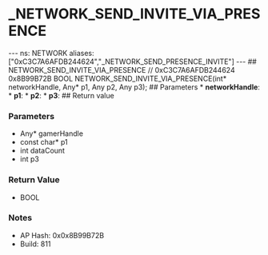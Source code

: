 # _NETWORK_SEND_INVITE_VIA_PRESENCE

--- ns: NETWORK aliases: ["0xC3C7A6AFDB244624","_NETWORK_SEND_PRESENCE_INVITE"] --- ## NETWORK_SEND_INVITE_VIA_PRESENCE  // 0xC3C7A6AFDB244624 0x8B99B72B BOOL NETWORK_SEND_INVITE_VIA_PRESENCE(int* networkHandle, Any* p1, Any p2, Any p3);  ## Parameters * **networkHandle**: * **p1**: * **p2**: * **p3**:  ## Return value

### Parameters
* Any* gamerHandle
* const char* p1
* int dataCount
* int p3

### Return Value
* BOOL

### Notes
* AP Hash: 0x0x8B99B72B
* Build: 811

